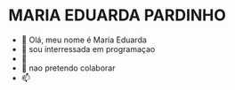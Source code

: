 # MARIA EDUARDA PARDINHO 
- 👋 Olá, meu nome é Maria Eduarda
- 👀 sou interressada em programaçao
- 🌱 
- 💞️ nao pretendo colaborar 
- 📫

<!---
maria27110608/maria27110608 is a ✨ special ✨ repository because its `README.md` (this file) appears on your GitHub profile.
You can click the Preview link to take a look at your changes.
--->
